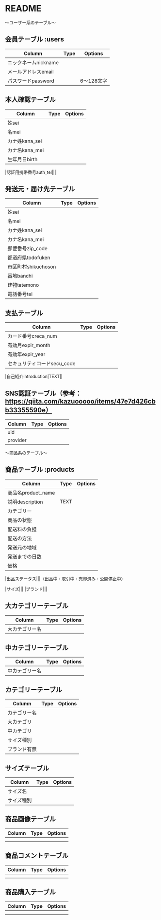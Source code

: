 # README

〜ユーザー系のテーブル〜

## 会員テーブル :users
|Column|Type|Options|
|------|----|-------|
|ニックネームnickname|||
|メールアドレスemail|||
|パスワードpassword||6〜128文字|


## 本人確認テーブル
|Column|Type|Options|
|------|----|-------|
|姓sei|||
|名mei|||
|カナ姓kana_sei|||
|カナ名kana_mei|||
|生年月日birth|||

|認証用携帯番号auth_tel|||


## 発送元・届け先テーブル
|Column|Type|Options|
|------|----|-------|
|姓sei|||
|名mei|||
|カナ姓kana_sei|||
|カナ名kana_mei|||
|郵便番号zip_code|||
|都道府県todofuken|||
|市区町村shikuchoson|||
|番地banchi|||
|建物tatemono|||
|電話番号tel|||


## 支払テーブル
|Column|Type|Options|
|------|----|-------|
|カード番号creca_num|||
|有効月expir_month|||
|有効年expir_year|||
|セキュリティコードsecu_code|||

|自己紹介introduction|TEXT||


## SNS認証テーブル（参考：https://qiita.com/kazuooooo/items/47e7d426cbb33355590e）
|Column|Type|Options|
|------|----|-------|
|uid|||
|provider|||


〜商品系のテーブル〜

## 商品テーブル :products
|Column|Type|Options|
|------|----|-------|
|商品名product_name|||
|説明description|TEXT||
|カテゴリー|||
|商品の状態|||
|配送料の負担|||
|配送の方法|||
|発送元の地域|||
|発送までの日数|||
|価格|||

|出品ステータス|||（出品中・取引中・売却済み・公開停止中）

|サイズ|||
|ブランド|||


## 大カテゴリーテーブル
|Column|Type|Options|
|------|----|-------|
|大カテゴリー名|||


## 中カテゴリーテーブル
|Column|Type|Options|
|------|----|-------|
|中カテゴリー名|||


## カテゴリーテーブル
|Column|Type|Options|
|------|----|-------|
|カテゴリー名|||
|大カテゴリ|||
|中カテゴリ|||
|サイズ種別|||（服・靴・キッズ服小・キッズ服大・キッズ靴・なし）
|ブランド有無|||（あり・なし）


## サイズテーブル
|Column|Type|Options|
|------|----|-------|
|サイズ名|||
|サイズ種別|||（服・靴・キッズ服小・キッズ服大・キッズ靴・なし）


## 商品画像テーブル
|Column|Type|Options|
|------|----|-------|
||||
||||


## 商品コメントテーブル
|Column|Type|Options|
|------|----|-------|
||||
||||


## 商品購入テーブル
|Column|Type|Options|
|------|----|-------|
||||
||||

